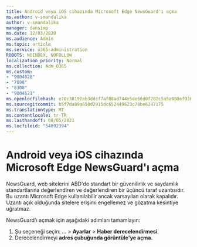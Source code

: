 ```yaml
---
title: Android veya iOS cihazında Microsoft Edge NewsGuard'ı açma
ms.author: v-smandalika
author: v-smandalika
manager: dansimp
ms.date: 12/03/2020
ms.audience: Admin
ms.topic: article
ms.service: o365-administration
ROBOTS: NOINDEX, NOFOLLOW
localization_priority: Normal
ms.collection: Adm_O365
ms.custom:
- "9004028"
- "7098"
- "8308"
- "9004621"
ms.openlocfilehash: e70c38192ab3ddcf7af08ad744e5de66d0f282c5a5a080ef930f5f50b9f9e3d6
ms.sourcegitcommit: b5f7da89a650d2915dc652449623c78be6247175
ms.translationtype: MT
ms.contentlocale: tr-TR
ms.lasthandoff: 08/05/2021
ms.locfileid: "54092394"
---
```

# <a name="turn-on-newsguard-in-microsoft-edge-on-an-android-or-ios-device"></a>Android veya iOS cihazında Microsoft Edge NewsGuard'ı açma

NewsGuard, web sitelerini ABD'de standart bir güvenilirlik ve saydamlık standartlarına değerlendiren ve değerlendiren bir üçüncü taraf uzantısıdır. Bu uzantı Microsoft Edge kullanılabilir ancak varsayılan olarak kapalıdır. Uzantı açık olduğunda sitelere erişimi engellemez ve gözatma kesintiye uğratmaz.

NewsGuard'ı açmak için aşağıdaki adımları tamamlayın:
1. Şu seçeneği seçin: ... > **Ayarlar**  >  **Haber derecelendirmesi**.
2. Derecelendirmeyi **adres çubuğunda görüntüle'ye açma.**